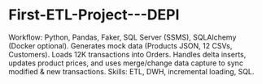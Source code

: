 # First-ETL-Project---DEPI
Workflow: Python, Pandas, Faker, SQL Server (SSMS), SQLAlchemy (Docker optional). Generates mock data (Products JSON, 12 CSVs, Customers). Loads 12K transactions into Orders. Handles delta inserts, updates product prices, and uses merge/change data capture to sync modified &amp; new transactions. Skills: ETL, DWH, incremental loading, SQL.
